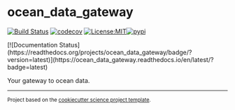 ocean_data_gateway
==============================
[![Build Status](https://github.com/axiom-data-science/ocean_data_gateway/workflows/Tests/badge.svg)](https://github.com/axiom-data-science/ocean_data_gateway/actions)
[![codecov](https://codecov.io/gh/axiom-data-science/ocean_data_gateway/branch/master/graph/badge.svg)](https://codecov.io/gh/axiom-data-science/ocean_data_gateway)
[![License:MIT](https://img.shields.io/badge/License-MIT-lightgray.svg?style=flt-square)](https://opensource.org/licenses/MIT)[![pypi](https://img.shields.io/pypi/v/ocean_data_gateway.svg)](https://pypi.org/project/ocean_data_gateway)
<!-- [![conda-forge](https://img.shields.io/conda/dn/conda-forge/ocean_data_gateway?label=conda-forge)](https://anaconda.org/conda-forge/ocean_data_gateway) -->[![Documentation Status](https://readthedocs.org/projects/ocean_data_gateway/badge/?version=latest)](https://ocean_data_gateway.readthedocs.io/en/latest/?badge=latest)


Your gateway to ocean data.

--------

<p><small>Project based on the <a target="_blank" href="https://github.com/jbusecke/cookiecutter-science-project">cookiecutter science project template</a>.</small></p>
